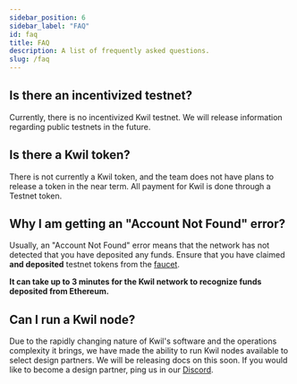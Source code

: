 ```yaml
---
sidebar_position: 6
sidebar_label: "FAQ"
id: faq
title: FAQ
description: A list of frequently asked questions.
slug: /faq
---
```


## Is there an incentivized testnet?

Currently, there is no incentivized Kwil testnet.  We will release information regarding public testnets in the future.

## Is there a Kwil token?

There is not currently a Kwil token, and the team does not have plans to release a token in the near term. All payment for Kwil is done through a Testnet token.

## Why I am getting an "Account Not Found" error?

Usually, an "Account Not Found" error means that the network has not detected that you have deposited any funds.  Ensure that you have claimed **and deposited** testnet tokens from the [faucet](<https://faucet.kwil.com>).

**It can take up to 3 minutes for the Kwil network to recognize funds deposited from Ethereum.**

## Can I run a Kwil node?

Due to the rapidly changing nature of Kwil's software and the operations complexity it brings, we have made the ability to run Kwil nodes available to select design partners.  We will be releasing docs on this soon.  If you would like to become a design partner, ping us in our [Discord](<https://discord.com/invite/HzRPZ59Kay>).
